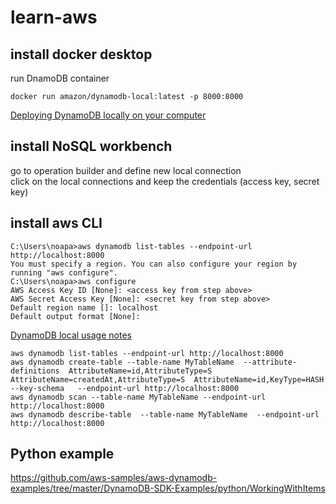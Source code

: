 # learn-aws  
## install docker desktop  
run DnamoDB container  
```
docker run amazon/dynamodb-local:latest -p 8000:8000
```
[Deploying DynamoDB locally on your computer](https://docs.aws.amazon.com/amazondynamodb/latest/developerguide/DynamoDBLocal.DownloadingAndRunning.html)  

## install NoSQL workbench
go to operation builder and define new local connection  
click on the local connections and keep the credentials (access key, secret key)  

## install aws CLI  
```
C:\Users\noapa>aws dynamodb list-tables --endpoint-url http://localhost:8000
You must specify a region. You can also configure your region by running "aws configure".  
C:\Users\noapa>aws configure  
AWS Access Key ID [None]: <access key from step above>  
AWS Secret Access Key [None]: <secret key from step above>  
Default region name []: localhost  
Default output format [None]:  
```
[DynamoDB local usage notes](https://docs.aws.amazon.com/amazondynamodb/latest/developerguide/DynamoDBLocal.UsageNotes.html)  

```
aws dynamodb list-tables --endpoint-url http://localhost:8000 
aws dynamodb create-table --table-name MyTableName  --attribute-definitions  AttributeName=id,AttributeType=S AttributeName=createdAt,AttributeType=S  AttributeName=id,KeyType=HASH  --key-schema   --endpoint-url http://localhost:8000
aws dynamodb scan --table-name MyTableName --endpoint-url http://localhost:8000
aws dynamodb describe-table  --table-name MyTableName  --endpoint-url http://localhost:8000
```


## Python example 
https://github.com/aws-samples/aws-dynamodb-examples/tree/master/DynamoDB-SDK-Examples/python/WorkingWithItems
